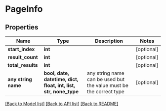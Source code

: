 # PageInfo


## Properties
Name | Type | Description | Notes
------------ | ------------- | ------------- | -------------
**start_index** | **int** |  | [optional] 
**result_count** | **int** |  | [optional] 
**total_results** | **int** |  | [optional] 
**any string name** | **bool, date, datetime, dict, float, int, list, str, none_type** | any string name can be used but the value must be the correct type | [optional]

[[Back to Model list]](../README.md#documentation-for-models) [[Back to API list]](../README.md#documentation-for-api-endpoints) [[Back to README]](../README.md)


